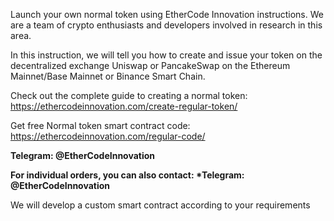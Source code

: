 Launch your own normal token using EtherCode Innovation instructions. We are a team of crypto enthusiasts and developers involved in research in this area.

In this instruction, we will tell you how to create and issue your token on the decentralized exchange Uniswap or PancakeSwap on the Ethereum Mainnet/Base Mainnet or Binance Smart Chain.

Check out the complete guide to creating a normal token: https://ethercodeinnovation.com/create-regular-token/

Get free Normal token smart contract code: https://ethercodeinnovation.com/regular-code/

__Telegram: @EtherCodeInnovation__

__For individual orders, you can also contact: *Telegram: @EtherCodeInnovation__

We will develop a custom smart contract according to your requirements
